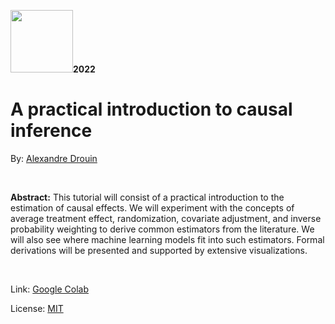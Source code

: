 <img src="https://github.com/eemlcommunity/PracticalSessions2022/raw/main/causality/eeml_logo_special_causality.png" height="100" /><strong>2022</strong>

<h1>A practical introduction to causal inference</h1>

By: [Alexandre Drouin](https://www.alexdrouin.com/)

<br />

**Abstract:** This tutorial will consist of a practical introduction to the estimation of causal effects. We will experiment with the concepts of average treatment effect, randomization, covariate adjustment, and inverse probability weighting to derive common estimators from the literature. We will also see where machine learning models fit into such estimators. Formal derivations will be presented and supported by extensive visualizations.

<br />
 
 Link: [Google Colab](https://colab.research.google.com/drive/13Bsvvl5l3uR1hbVdpMAFR13gdjwoJ6if?usp=sharing)
 
 License: [MIT](https://opensource.org/licenses/MIT)
